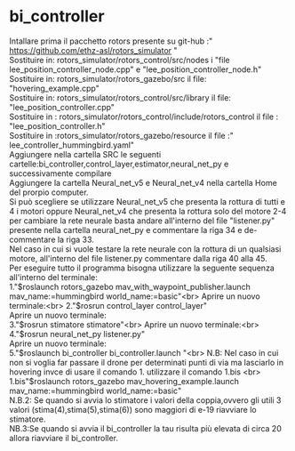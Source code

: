 # bi_controller
Intallare prima il pacchetto rotors presente su git-hub :" https://github.com/ethz-asl/rotors_simulator "<br>
Sostituire in: rotors_simulator/rotors_control/src/nodes  i "file lee_position_controller_node.cpp" e "lee_position_controller_node.h"<br>
Sostituire in: rotors_simulator/rotors_gazebo/src il file: "hovering_example.cpp" <br>
Sostituire in: rotors_simulator/rotors_control/src/library il file: "lee_position_controller.cpp" <br>
Sostituire in : rotors_simulator/rotors_control/include/rotors_control il file : "lee_position_controller.h"<br>
Sostituire in :rotors_simulator/rotors_gazebo/resource il file :" lee_controller_hummingbird.yaml"<br>
Aggiungere nella cartella SRC le seguenti cartelle:bi_controller,control_layer,estimator,neural_net_py e successivamente compilare <br>
Aggiungere la cartella Neural_net_v5 e Neural_net_v4 nella cartella Home del prorpio computer.<br>
Si può scegliere se utilizzare Neural_net_v5 che presenta la rottura di tutti e 4 i motori oppure Neural_net_v4 che presenta la rottura solo del motore 2-4 per cambiare la rete neurale basta andare all'interno del file "listener.py" presente nella cartella neural_net_py e commentare la riga 34 e de-commentare la riga 33.<br>
Nel caso in cui si vuole testare la rete neurale con la rottura di un qualsiasi motore, all'interno del file listener.py commentare dalla riga 40 alla 45.<br>
Per eseguire tutto il programma bisogna utilizzare la seguente sequenza all'interno del terminale:<br>
1."$roslaunch rotors_gazebo mav_with_waypoint_publisher.launch mav_name:=hummingbird world_name:=basic"<br>
Aprire un nuovo terminale:<br>
2."$rosrun control_layer control_layer"<br>
Aprire un nuovo terminale:<br>
3."$rosrun stimatore stimatore"<br>
Aprire un nuovo terminale:<br>
4."$rosrun neural_net_py listener.py"<br>
Aprire un nuovo terminale:<br>
5."$roslaunch bi_controller bi_controller.launch "<br>
N.B: Nel caso in cui non si voglia far passare il drone per determinati punti di via ma lasciarlo in hovering invce di usare il comando 1. utilizzare il comando 1.bis <br>
1.bis"$roslaunch rotors_gazebo mav_hovering_example.launch mav_name:=hummingbird world_name:=basic"<br>
N.B.2: Se quando si avvia lo stimatore i valori della coppia,ovvero gli utili 3 valori (stima(4),stima(5),stima(6)) sono maggiori di e-19 riavviare lo stimatore.<br>
NB.3:Se quando si avvia il bi_controller la tau risulta più elevata di circa 20 allora riavviare il bi_controller.

